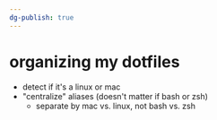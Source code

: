 ```yaml
---
dg-publish: true
---
```

# organizing my dotfiles

- detect if it's a linux or mac
- "centralize" aliases (doesn't matter if bash or zsh)
    - separate by mac vs. linux, not bash vs. zsh